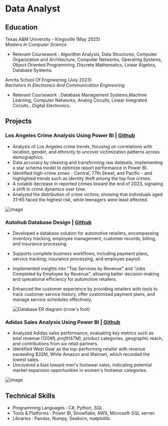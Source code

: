 # Data Analyst

## Education
Texas A&M University - Kingsville (May 2025)  
*Masters In Computer Science*
  - Relevant Coursework : Algorithm Analysis, Data Structures, Computer Organization and Architecture, Computer
    Networks, Operating Systems, Object Oriented Programming, Discrete Mathematics, Linear Algebra, Database Systems.

Amrita School Of Engineering (July 2023)  
*Bachelors In Electronics And Communication Engineering*
  - Relevant Coursework :  Database Management Systems,Machine Learning, Computer Networks, Analog Circuits, Linear Integrated Circuits
, Digital Electronics.

## Projects
### Los Angeles Crime Analysis Using Power BI | [Github](https://github.com/BhanuPrakash000/Los-Angeles-Crime-Analysis-In-Power-BI)
- Analysis of Los Angeles crime trends, focusing on correlations with location, gender, and ethnicity to uncover victimization patterns
  across demographics.
- Data accuracy by cleaning and transforming raw datasets, implementing a star schema model to optimize report performance in Power BI.
- Identified high-crime zones - Central, 77th Street, and Pacific - and highlighted trends such as identity theft among the top five crimes.
- A notable decrease in reported crimes toward the end of 2023, signaling a shift in crime dynamics over time.
- Analyzed the distribution of crime victims, showing that individuals aged 31-65 faced the highest risk, while teenagers were least affected.
  
![image](https://github.com/user-attachments/assets/14a8c58e-0d67-4d45-9065-9659e325dc4a)


### Autohub Database Design | [Github](https://github.com/BhanuPrakash000/Autohub-database)
- Developed a database solution for automotive retailers, encompassing inventory tracking, employee management, customer records, billing, and insurance processing.
- Supports complete business workflows, including payment plans, service tracking, insurance processing, and employee payroll.
- Implemented insights into "Top Services by Revenue" and "Jobs Completed by Employee by Revenue", allowing better decision-making and operational efficiency for automotive retailers.
- Enhanced the customer experience by providing retailers with tools to track customer service history, offer customized payment plans, and manage service schedules effectively.

  ![Database ER diagram (crow's foot)](https://github.com/user-attachments/assets/44a83bc5-7c28-450f-beca-07e5ac660d4e)

### Adidas Sales Analysis Using Power BI | [Github](https://github.com/BhanuPrakash000/Adidas-Sales-Analysis)
- Analyzed Adidas sales performance, evaluating key metrics such as total revenue ($120M), profit ($47M), product categories, geographic reach, and contributions from six retail partners.
- Identified West Gear as the top-performing retailer with revenue exceeding $32M, While Amazon and Walmart, which recorded the lowest sales.
- Uncovered a bias toward men's footwear sales, indicating potential market expansion opportunities in women's footwear categories.

![image](https://github.com/user-attachments/assets/93daeab1-5360-4765-aade-1f022d491ae0)

## Technical Skills
- Programming Languages : C#, Python, SQL.
- Tools & Platforms : Power BI, Snowflake, AWS, Microsoft-SQL server.
- Libraries : Pandas, Numpy, Seaborn, matplotlib.
